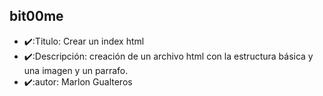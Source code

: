 ## bit00me
- ✔️:Titulo: Crear un index html
- ✔️:Descripción: creación de un archivo html con la estructura básica y una imagen y un parrafo.
- ✔️:autor: Marlon Gualteros
